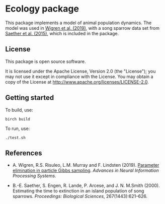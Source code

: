 # Ecology package

This package implements a model of animal population dynamics. The model
was used in [Wigren et al. (2019)](#references), with a song sparrow data set
from [Saether et al. (2015)](#references), which is included in the package.


## License

This package is open source software.

It is licensed under the Apache License, Version 2.0 (the "License"); you may
not use it except in compliance with the License. You may obtain a copy of the
License at <http://www.apache.org/licenses/LICENSE-2.0>.


## Getting started

To build, use:

    birch build

To run, use:

    ./test.sh


## References

  * A. Wigren, R.S. Risuleo, L.M. Murray and F. Lindsten (2019). [Parameter
    elimination in particle Gibbs sampling](https://arxiv.org/abs/1910.14145).
    *Advances in Neural Information Processing Systems*.

  * B.-E. Saether, S. Engen, R. Lande, P. Arcese, and J. N. M.Smith (2000).
    Estimating the time to extinction in an island population of song
    sparrows. *Proceedings: Biological Sciences*, 267(1443):621–626.
  
